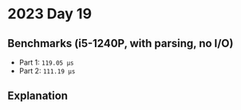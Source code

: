# 2023 Day 19

## Benchmarks (i5-1240P, with parsing, no I/O)

- Part 1: `119.05 µs`
- Part 2: `111.19 µs`

## Explanation
